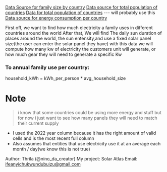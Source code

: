 [Data Source for family size by country](https://www.un.org/development/desa/pd/data/household-size-and-composition?utm_source=chatgpt.com)
[Data source for total population of countries](https://population.un.org/wpp/downloads?folder=Standard%20Projections&group=Most%20used)
[Data for total population of countries](https://data.worldbank.org/indicator/SP.POP.TOTL) --- will probably use this
[Data source for energy consumption per country](https://data.worldbank.org/indicator/EG.USE.ELEC.KH.PC)


First off, we want to find how much electricity a family uses in different countries around the world
After that, We will find The daily sun duration of places around the world, the sun entensity,and use a fixed solar panel size(the user can enter the solar panel they have)
with this data we will compute how many kw of electricity the customers unit will generate, or how much gear they will need to generate a specific Kw

### To annual family use per country:
household_kWh = kWh_per_person * avg_household_size








# Note 
> i know that some countries could be using more energy and stuff but for now i just want to see how many panels they will need to match their current supply

- I used the 2022 year column because it has the right amount of valid cells and is the most recent full column
- Also assumes that entities that use electricity use it at an average each month  / day(we know this is not true)



Author: Thrila (@nino_da_creator)
My project: Solar Atlas
Email: ifeanyichukwundubuizu@gmail.com

